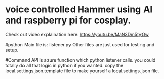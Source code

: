 # voice controlled Hammer using AI and raspberry pi for cosplay.

Check out video explaination here: https://youtu.be/MaN3Dm5tyOw



#python
Main file is: listener.py 
Other files are just used for testing and setup.

#Command API 
Is azure function which python listener calls. you could totally do all that logic in python if you wanted.
copy the local.settings.json.template file to make yourself a local.settings.json file. 
